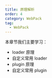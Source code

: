 ```yaml
---
title: 原理解析
order: 4
category: WebPack
tag:
  - WebPack
---
```


本章节我们主要学习：

- loader 原理
- 自定义常用 loader
- plugin 原理
- 自定义常用 plugin
